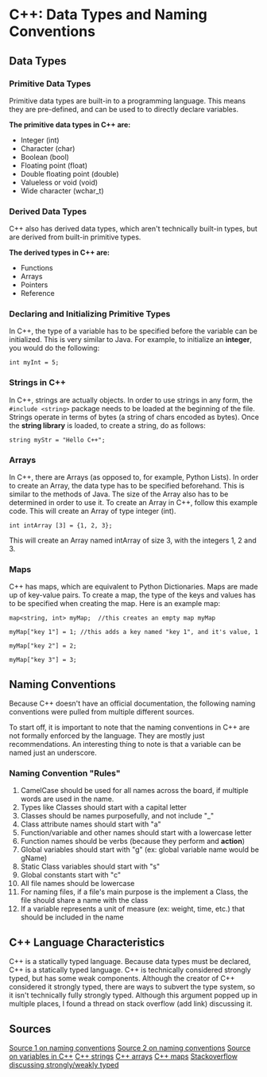 # C++: Data Types and Naming Conventions

## Data Types

### Primitive Data Types

Primitive data types are built-in to a programming language. This means they are pre-defined, and can be used to 
to directly declare variables.

**The primitive data types in C++ are:**
- Integer (int)
- Character (char)
- Boolean (bool)
- Floating point (float)
- Double floating point (double)
- Valueless or void (void)
- Wide character (wchar_t)

### Derived Data Types

C++ also has derived data types, which aren't technically built-in types, but are derived from built-in primitive types.

**The derived types in C++ are:**
- Functions
- Arrays
- Pointers
- Reference

### Declaring and Initializing Primitive Types

In C++, the type of a variable has to be specified before the variable can be initialized. This is very similar to Java.
For example, to initialize an **integer**, you would do the following:

`int myInt = 5;`

### Strings in C++

In C++, strings are actually objects. In order to use strings in any form, the `#include <string>` package
needs to be loaded at the beginning of the file. Strings operate in terms of bytes (a string of chars encoded as bytes).
Once the **string library** is loaded, to create a string, do as follows:

`string myStr = "Hello C++";`

### Arrays

In C++, there are Arrays (as opposed to, for example, Python Lists). In order to create an Array, the data type
has to be specified beforehand. This is similar to the methods of Java. The size of the Array also has to be determined
in order to use it. To create an Array in C++, follow this example code. This will create an Array of type integer (int).

`int intArray [3] = {1, 2, 3};`

This will create an Array named intArray of size 3, with the integers 1, 2 and 3.

### Maps

C++ has maps, which are equivalent to Python Dictionaries. Maps are made up of key-value pairs. To create a
map, the type of the keys and values has to be specified when creating the map. Here is an example map:

`map<string, int> myMap;  //this creates an empty map myMap`

`myMap["key 1"] = 1; //this adds a key named "key 1", and it's value, 1`

`myMap["key 2"] = 2;`

`myMap["key 3"] = 3;`

## Naming Conventions

Because C++ doesn't have an official documentation, the following naming conventions were pulled from multiple
different sources. 

To start off, it is important to note that the naming conventions in C++ are not formally enforced by the language.
They are mostly just recommendations. An interesting thing to note is that a variable can be named just an
underscore. 

### Naming Convention "Rules"

1. CamelCase should be used for all names across the board, if multiple words are used in the name.
2. Types like Classes should start with a capital letter
3. Classes should be names purposefully, and not include "_"
3. Class attribute names should start with "a"
3. Function/variable and other names should start with a lowercase letter
4. Function names should be verbs (because they perform and **action**)
4. Global variables should start with "g" (ex: global variable name would be gName)
5. Static Class variables should start with "s"
6. Global constants start with "c"
7. All file names should be lowercase
8. For naming files, if a file's main purpose is the implement a Class, the file should share a name with
the class
9. If a variable represents a unit of measure (ex: weight, time, etc.) that should be included in the name

## C++ Language Characteristics

C++ is a statically typed language. Because data types must be declared, C++ is a statically typed language. 
C++ is technically considered strongly typed, but has some weak components. Although the creator of C++ considered it
strongly typed, there are ways to subvert the type system, so it isn't technically fully strongly typed. Although
this argument popped up in multiple places, I found a thread on stack overflow (add link) discussing it. 

## Sources
[Source 1 on naming conventions](https://manual.gromacs.org/documentation/5.1-current/dev-manual/naming.html) 
[Source 2 on naming conventions](https://users.ece.cmu.edu/~eno/coding/CppCodingStandard.html#names) 
[Source on variables in C++](https://www.cplusplus.com/doc/tutorial/variables/)
[C++ strings](https://www.tutorialspoint.com/cplusplus/cpp_strings.htm)
[C++ arrays](https://www.tutorialspoint.com/cplusplus/cpp_arrays.htm)
[C++ maps](https://en.cppreference.com/w/cpp/container/map)
[Stackoverflow discussing strongly/weakly typed](https://stackoverflow.com/questions/26753483/is-c-considered-weakly-typed-why#:~:text=C%20and%20C%2B%2B%20are%20considered,an%20integer%20as%20a%20pointer.)
